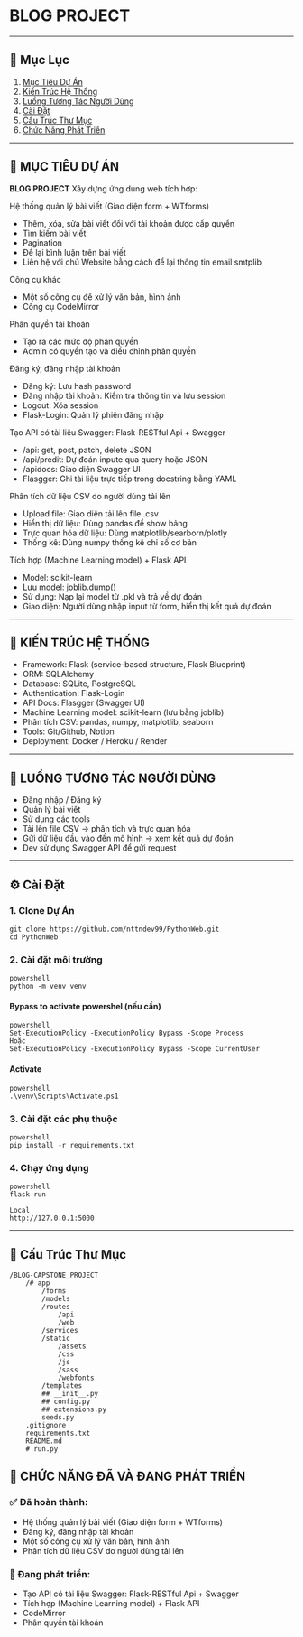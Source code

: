 # BLOG PROJECT
---
## 🚀 Mục Lục

1. [Mục Tiêu Dự Án](#mục-tiêu-dự-án)
2. [Kiến Trúc Hệ Thống ](#kiến-trúc-hệ-thống)
3. [Luồng Tương Tác Người Dùng](#luồng-tương-tác)
4. [Cài Đặt](#cài-đặt)
5. [Cấu Trúc Thư Mục](#cấu-trúc-thư-mục)
5. [Chức Năng Phát Triển](#chức-năng-đang-phát-triển)

---

## 📝 MỤC TIÊU DỰ ÁN

**BLOG PROJECT** Xây dựng ứng dụng web tích hợp: 

Hệ thống quản lý bài viết (Giao diện form + WTforms)

- Thêm, xóa, sửa bài viết đối với tài khoản được cấp quyền
- Tìm kiếm bài viết
- Pagination
- Để lại bình luận trên bài viết
- Liên hệ với chủ Website bằng cách để lại thông tin email smtplib

Công cụ khác

- Một số công cụ để xử lý văn bản, hình ảnh
- Công cụ CodeMirror

Phân quyền tài khoản

- Tạo ra các mức độ phân quyền
- Admin có quyền tạo và điều chỉnh phân quyền

Đăng ký, đăng nhập tài khoản

- Đăng ký: Lưu hash password
- Đăng nhập tài khoản: Kiểm tra thông tin và lưu session
- Logout: Xóa session
- Flask-Login: Quản lý phiên đăng nhập

Tạo API có tài liệu Swagger: Flask-RESTful Api + Swagger

- /api: get, post, patch, delete JSON
- /api/predit: Dự đoán inpute qua query hoặc JSON
- /apidocs: Giao diện Swagger UI
- Flasgger: Ghi tài liệu trực tiếp trong docstring bằng YAML

Phân tích dữ liệu CSV do người dùng tải lên

- Upload file: Giao diện tải lên file .csv
- Hiển thị dữ liệu: Dùng pandas để show bảng
- Trực quan hóa dữ liệu: Dùng matplotlib/searborn/plotly
- Thống kê: Dùng numpy thống kê chỉ số cơ bản

Tích hợp (Machine Learning model) + Flask API

- Model: scikit-learn
- Lưu model: joblib.dump()
- Sử dụng: Nạp lại model từ .pkl và trả về dự đoán
- Giao diện: Người dùng nhập input từ form, hiển thị kết quả dự đoán

---

## 🧱 KIẾN TRÚC HỆ THỐNG
- Framework: Flask (service-based structure, Flask Blueprint)
- ORM: SQLAIchemy
- Database: SQLite, PostgreSQL
- Authentication: Flask-Login
- API Docs: Flasgger (Swagger UI)
- Machine Learning model: scikit-learn (lưu bằng joblib)
- Phân tích CSV: pandas, numpy, matplotlib, seaborn
- Tools: Git/Github, Notion
- Deployment: Docker / Heroku / Render

---

## 🔄 LUỒNG TƯƠNG TÁC NGƯỜI DÙNG
- Đăng nhập / Đăng ký
- Quản lý bài viết 
- Sử dụng các tools
- Tải lên file CSV -> phân tích và trực quan hóa
- Gửi dữ liệu đầu vào đến mô hình -> xem kết quả dự đoán
- Dev sử dụng Swagger API để gửi request

---

## ⚙️ Cài Đặt

### 1. Clone Dự Án
```
git clone https://github.com/nttndev99/PythonWeb.git
cd PythonWeb 
```


### 2. Cài đặt môi trường
```
powershell
python -m venv venv
```

#### Bypass to activate powershel (nếu cần)
```
powershell
Set-ExecutionPolicy -ExecutionPolicy Bypass -Scope Process
Hoặc
Set-ExecutionPolicy -ExecutionPolicy Bypass -Scope CurrentUser
```

#### Activate
```
powershell 
.\venv\Scripts\Activate.ps1
```


### 3. Cài đặt các phụ thuộc
```
powershell
pip install -r requirements.txt
```


### 4. Chạy ứng dụng
```
powershell 
flask run
```

```
Local 
http://127.0.0.1:5000
```

---

## 📂 Cấu Trúc Thư Mục
```
/BLOG-CAPSTONE_PROJECT
    /# app
        /forms
        /models
        /routes
            /api
            /web
        /services
        /static
            /assets
            /css
            /js
            /sass
            /webfonts
        /templates
        ## __init__.py
        ## config.py
        ## extensions.py
        seeds.py
    .gitignore
    requirements.txt
    README.md
    # run.py
```

## 🧩 CHỨC NĂNG ĐÃ VÀ ĐANG PHÁT TRIỂN

### ✅ Đã hoàn thành:
- Hệ thống quản lý bài viết (Giao diện form + WTforms)
- Đăng ký, đăng nhập tài khoản
- Một số công cụ xử lý văn bản, hình ảnh
- Phân tích dữ liệu CSV do người dùng tải lên

### 🚧 Đang phát triển:
- Tạo API có tài liệu Swagger: Flask-RESTful Api + Swagger
- Tích hợp (Machine Learning model) + Flask API
- CodeMirror
- Phân quyền tài khoản




